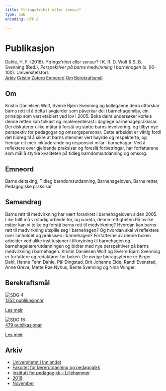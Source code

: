 ```yaml
---
title: Ytringsfrihet eller sensur?
type: pub
encoding: UTF-8

---
```

<h1>Publikasjon</h1>
<article id="csl-bib-container-E8FE4YV7" class="csl-bib-container">
  <div class="csl-bib-body"> <div class="csl-entry">Dahle, H. F. (2018). Ytringsfrihet eller sensur? I K. R. D. Wolf &#38; S. B. Svenning (Red.), <i>Perspektiver på barns medvirkning i barnehagen</i> (s. 90–100). Universitetsforl.</div> </div>
  <div class="csl-bib-buttons">
    <a href="#taxonomy-article-E8FE4YV7" alt="archive" class="csl-bib-button">Arkiv</a>
    <a href="https://app.cristin.no/results/show.jsf?id=1629244" alt="Cristin" class="csl-bib-button">Cristin</a>
    <a href="http://zotero.org/groups/5881554/items/E8FE4YV7" alt="Zotero" class="csl-bib-button">Zotero</a>
    <a href="#keywords-article-E8FE4YV7" alt="keywords" class="csl-bib-button">Emneord</a>
    <a href="#about-article-E8FE4YV7" alt="about_pub" class="csl-bib-button">Om</a>
    <a href="#sdg-article-E8FE4YV7" alt="sdg" class="csl-bib-button">Berekraftsmål</a>
  </div>
  <div id="csl-bib-meta-container-E8FE4YV7"></div>
</article>
<div id="csl-bib-meta-E8FE4YV7" class="csl-bib-meta">
  <article id="about-article-E8FE4YV7" class="about_pub-article">
    <h1>Om</h1>
    Kristin Danielsen Wolf, Sverre Bjørn Svenning og kollegaene deira utforskar barns rett til å delta i avgjerder som påverkar dei i barnehagemiljø, ein prinsipp som vart etablert ved lov i 2005. Boka deira undersøker korleis denne retten kan tolkast og implementerast i daglege barnehagepraksisar. Dei diskuterer ulike måtar å forstå og støtte barns involvering, og tilbyr nye perspektiv for pedagogar og omsorgspersonar. Dette arbeidet er viktig fordi det bidreg til å sikre at barns stemmer vert høyrde og respekterte, og fremjar eit meir inkluderande og responsivt miljø i barnehagar. Ved å reflektere over gjeldande praksisar og foreslå forbetringar, har forfattarane som mål å styrke kvaliteten på tidleg barndomsutdanning og omsorg.
  </article>
  <article id="keywords-article-E8FE4YV7" class="keywords-article">
    <h1>Emneord</h1>
    Barns deltaking, Tidleg barndomsutdanning, Barnehageloven, Barns rettar, Pedagogiske praksisar
  </article>
  <article id="abstract-article-E8FE4YV7" class="abstract-article">
    <h1>Samandrag</h1>
    Barns rett til medvirkning har vært forankret i barnehageloven siden 2005. Like fullt må vi stadig arbeide for, og ivareta, denne rettigheten.På hvilke måter kan vi tolke og forstå barns rett til medvirkning? Hvordan kan barns rett til medvirkning utspille seg i barnehagen? Og hvordan skal vi reflektere over innholdet og praksisen i barnehagen? Forfatterne av denne boken arbeider ved ulike institusjoner i tilknytning til barnehagen og barnehagelærerutdanningen og bidrar med nye perspektiver på barns medvirkning i barnehagen. Kristin Danielsen Wolf og Sverre Bjørn Svenning er forfattere og redaktører for boken. De øvrige bidragsyterne er Birger Dahl, Hanne Fehn Dahle, Pål Dingstad, Brit Johanne Eide, Randi Evenstad, Anne Greve, Mette Røe Nyhus, Bente Svenning og Nina Winger.
  </article>
  <article id="sdg-article-E8FE4YV7" class="sdg-article">
    <h1>Berekraftsmål</h1>
    <div class="sdg-container"><div id="sdg4" class="sdg">
        <img src="{{< params subfolder >}}images/sdg/sdg04_nn.png" class="image" alt="SDG 4">
        <div class="sdg-overlay">
          <a href="{{< params subfolder >}}nn/archive/?sdg=4#archive" class="sdg-publication-count"><span>1352</span> publikasjonar</a>
          <p><a href="https://fn.no/om-fn/fns-baerekraftsmaal/god-utdanning?lang=nno-NO" class="sdg-read-more">Les meir</a></p>
        </div>
      </div> <div id="sdg16" class="sdg">
        <img src="{{< params subfolder >}}images/sdg/sdg16_nn.png" class="image" alt="SDG 16">
        <div class="sdg-overlay">
          <a href="{{< params subfolder >}}nn/archive/?sdg=16#archive" class="sdg-publication-count"><span>479</span> publikasjonar</a>
          <p><a href="https://fn.no/om-fn/fns-baerekraftsmaal/fred-rettferdighet-og-velfungerende-institusjoner?lang=nno-NO" class="sdg-read-more">Les meir</a></p>
        </div>
      </div></div>
  </article>
  <article id="taxonomy-article-E8FE4YV7" class="taxonomy-article">
    <h1>Arkiv</h1>
    <ul>
      <li><a href="{{< params subfolder >}}nn/archive/?key=3DCRN523">Universitetet i Innlandet</a></li>
      <li><a href="{{< params subfolder >}}nn/archive/?key=WYNZA47F">Fakultet for lærerutdanning og pedagogikk</a></li>
      <li><a href="{{< params subfolder >}}nn/archive/?key=L8MA547R">Institutt for pedagogikk – Lillehammer</a></li>
      <li><a href="{{< params subfolder >}}nn/archive/?key=X2Y974UN">2018</a></li>
      <li><a href="{{< params subfolder >}}nn/archive/?key=P4Q39ASJ">November</a></li>
    </ul>
  </article>
</div>

